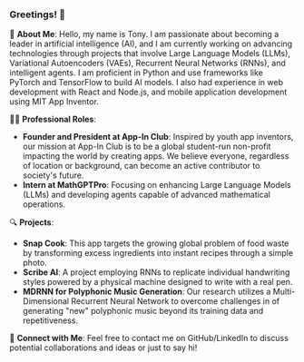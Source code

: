 ### Greetings! 👋

🚀 **About Me**:
Hello, my name is Tony. I am passionate about becoming a leader in artificial intelligence (AI), and I am currently working on advancing technologies through projects that involve Large Language Models (LLMs), Variational Autoencoders (VAEs), Recurrent Neural Networks (RNNs), and intelligent agents. I am proficient in Python and use frameworks like PyTorch and TensorFlow to build AI models. I also had experience in web development with React and Node.js, and mobile application development using MIT App Inventor.

👨‍💼 **Professional Roles**:
- **Founder and President at App-In Club**: Inspired by youth app inventors, our mission at App-In Club is to be a global student-run non-profit impacting the world by creating apps. We believe everyone, regardless of location or background, can become an active contributor to society's future.
- **Intern at MathGPTPro**: Focusing on enhancing Large Language Models (LLMs) and developing agents capable of advanced mathematical operations.

🔍 **Projects**:
- **Snap Cook**: This app targets the growing global problem of food waste by transforming excess ingredients into instant recipes through a simple photo.
- **Scribe AI**: A project employing RNNs to replicate individual handwriting styles powered by a physical machine designed to write with a real pen.
- **MDRNN for Polyphonic Music Generation**: Our research utilizes a Multi-Dimensional Recurrent Neural Network to overcome challenges in of generating "new" polyphonic music beyond its training data and repetitiveness.

🔗 **Connect with Me**:
Feel free to contact me on GitHub/LinkedIn to discuss potential collaborations and ideas or just to say hi!

<!--
**Tonyhrule/Tonyhrule** is a ✨ _special_ ✨ repository because its `README.md` (this file) appears on your GitHub profile.
-->

